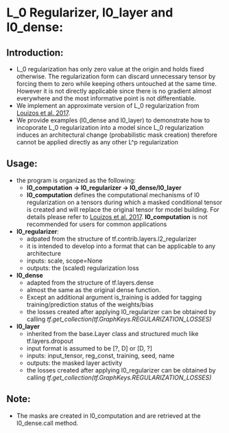 # L_0 Regularizer, l0_layer and l0_dense:
## Introduction: 
- L_0 regularization has only zero value at the origin and holds fixed otherwise. The regularization form can discard unnecessary tensor by forcing them to zero while keeping others untouched at the same time. However it is not directly applicable since there is no gradient almost everywhere and the most informative point is not differentiable.
- We implement an approximate version of L_0 regularization from [Louizos et al. 2017](https://arxiv.org/abs/1712.01312).
- We provide examples (l0_dense and l0_layer) to demonstrate how to incoporate L_0 regularization into a model since L_0 regularization induces an architectural change (probabilistic mask creation) therefore cannot be applied directly as any other L^p regularization 

## Usage:
- the program is organized as the following: 
	- **l0_computation -> l0_regularizer -> l0_dense/l0_layer**
	- **l0_computation** defines the computational mechanisms of l0 regularization on a tensors during which a masked conditional tensor is created and will replace the original tensor for model building. For details please refer to [Louizos et al. 2017](https://arxiv.org/abs/1712.01312). **l0_computation** is not recommended for users for common applications 
- **l0_regularizer**:
	- adpated from the structure of tf.contrib.layers.l2_regularizer
	- it is intended to develop into a format that can be applicable to any architecture
	- inputs: scale, scope=None
	- outputs: the (scaled) regularization loss
- **l0_dense**
	- adapted from the structure of tf.layers.dense
	- almost the same as the original dense function.
	- Except an additional argument is_training is added for tagging training/prediction status of the weights/bias
	- the losses created after applying l0_regularizer can be obtained by calling _tf.get_collection(tf.GraphKeys.REGULARIZATION_LOSSES)_
- **l0_layer**
	- inherited from the base.Layer class and structured much like tf.layers.dropout
	- input format is assumed to be [?, D] or [D, ?]
	- inputs: input_tensor, reg_const, training, seed, name
	- outputs: the masked layer activity
	- the losses created after applying l0_regularizer can be obtained by calling _tf.get_collection(tf.GraphKeys.REGULARIZATION_LOSSES)_

## Note:
- The masks are created in l0_computation and are retrieved at the l0_dense.call method.

